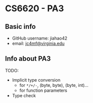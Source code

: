 # CS6620 - PA3

## Basic info 

* GitHub username: jiahao42
* email: jc4mf@virginia.edu

## Info about PA3

TODO:

* Implicit type conversion
  * for `*/+/-`, (byte, byte), (byte, int)...
  * for function parameters
* Type check

